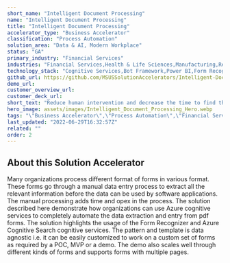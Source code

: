 ```yaml
---
short_name: "Intelligent Document Processing"
name: "Intelligent Document Processing"
title: "Intelligent Document Processing"
accelerator_type: "Business Accelerator"
classification: "Process Automation"
solution_area: "Data & AI, Modern Workplace"
status: "GA"
primary_industry: "Financial Services"
industries: "Financial Services,Health & Life Sciences,Manufacturing,Retail & Consumer Goods,"
technology_stack: "Cognitive Services,Bot Framework,Power BI,Form Recognizer,Cosmos DB,Luis"
github_url: https://github.com/MSUSSolutionAccelerators/Intelligent-Document-Processing-Solution-Accelerator
demo_url: 
customer_overview_url: 
customer_deck_url: 
short_text: "Reduce human intervention and decrease the time to find the key Data points in 100+page documents/contracts."
hero_image: assets/images/Intelligent_Document_Processing_Hero.webp
tags: "\"Business Accelerator\",\"Process Automation\",\"Financial Services\",\"Financial Services\",\"Health & Life Sciences\",\"Manufacturing\",\"Retail & Consumer Goods\",\"\",\"Cognitive Services\",\"Bot Framework\",\"Power BI\",\"Form Recognizer\",\"Cosmos DB\",\"Luis\",\"Data & AI, Modern Workplace\",\"GA\""
last_updated: "2022-06-29T16:32:57Z"
related: ""
order: 2
---
```

## About this Solution Accelerator

Many organizations process different format of forms in various format. These forms go through a manual data entry process to extract all the relevant information before the data can be used by software applications. The manual processing adds time and opex in the process. The solution described here demonstrate how organizations can use Azure cognitive services to completely automate the data extraction and entry from pdf forms. The solution highlights the usage of the Form Recognizer and Azure Cognitive Search cognitive services. The pattern and template is data agnostic i.e. it can be easily customized to work on a custom set of forms as required by a POC, MVP or a demo. The demo also scales well through different kinds of forms and supports forms with multiple pages.